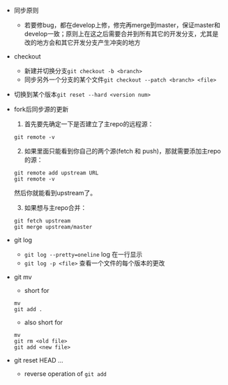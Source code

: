 - 同步原则
  - 若要修bug，都在develop上修，修完再merge到master，保证master和develop一致；原则上在这之后需要合并到所有其它的开发分支，尤其是改的地方会和其它开发分支产生冲突的地方
- checkout
  - 新建并切换分支`git checkout -b <branch>`
  - 同步另外一个分支的某个文件`git checkout --patch <branch> <file>`
- 切换到某个版本`git reset --hard <version num>`
- fork后同步源的更新
    1. 首先要先确定一下是否建立了主repo的远程源：
    
    `git remote -v`
    
    2. 如果里面只能看到你自己的两个源(fetch 和 push)，那就需要添加主repo的源：
    
    ```
    git remote add upstream URL
    git remote -v
    ```
    
    然后你就能看到upstream了。
    
    3. 如果想与主repo合并：
    
    ```
    git fetch upstream
    git merge upstream/master
    ```
- git log
  - `git log --pretty=oneline` log 在一行显示
  - `git log -p <file>` 查看一个文件的每个版本的更改
- git mv
  - short for 
  ```
  mv
  git add .
  ``` 
  - also short for
  ```
  mv 
  git rm <old file>
  git add <new file>
  ```
- git reset HEAD <file>...
  - reverse operation of `git add`